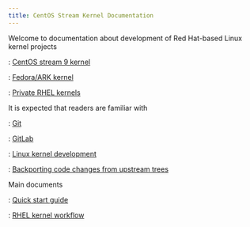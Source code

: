 ```yaml
---
title: CentOS Stream Kernel Documentation
---
```


<!-- scope -->
Welcome to documentation about development of Red Hat-based Linux kernel projects

: [CentOS stream 9 kernel](https://gitlab.com/redhat/centos-stream/src/kernel/centos-stream-9)

: [Fedora/ARK kernel](https://gitlab.com/cki-project/kernel-ark)

: [Private RHEL kernels](https://gitlab.com/redhat/rhel/src/kernel)


<!-- prerequisites -->
It is expected that readers are familiar with

: [Git](https://git-scm.com/book/en/v2)

: [GitLab](https://docs.gitlab.com/ee/user/project/repository/)

: [Linux kernel development](https://docs.kernel.org/#working-with-the-development-community)

: [Backporting code changes from upstream trees](https://www.redhat.com/en/blog/what-backporting-and-how-does-it-apply-rhel-and-other-red-hat-products)


Main documents

: [Quick start guide](docs/readme.html)

: [RHEL kernel workflow](docs/rhel_kernel_workflow.html)
